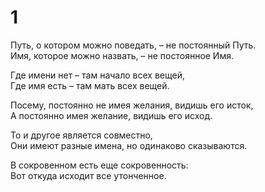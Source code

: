 # 1 


Путь, о котором можно поведать, – не постоянный Путь.</br>
Имя, которое можно назвать, – не постоянное Имя.</br>

Где имени нет – там начало всех вещей,</br>
Где имя есть – там мать всех вещей.</br>

Посему, постоянно не имея желания, видишь его исток,</br>
А постоянно имея желание, видишь его исход.</br>

То и другое является совместно,</br>
Они имеют разные имена, но одинаково сказываются.</br>

В сокровенном есть еще сокровенность:</br>
Вот откуда исходит все утонченное.</br>